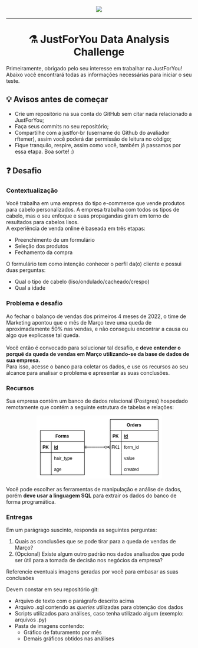 <div align="center">
  <img src="https://revobeautytech.com.br/assinaturas/logo-jfy.png">
</div>

---

<div align="center">
  <h1>⚗️ JustForYou Data Analysis Challenge</h1>
</div>


Primeiramente, obrigado pelo seu interesse em trabalhar na JustForYou! Abaixo você encontrará todas as informações necessárias para iniciar o seu teste.

## 💡 Avisos antes de começar

* Crie um repositório na sua conta do GitHub sem citar nada relacionado a JustForYou;
* Faça seus commits no seu repositório;
* Compartilhe com a justfor-br (username do Github do avaliador rftemer), assim você poderá dar permissão de leitura no código; 
* Fique tranquilo, respire, assim como você, também já passamos por essa etapa. Boa sorte! :)

## ❓ Desafio

### Contextualização
Você trabalha em uma empresa do tipo e-commerce que vende produtos para cabelo personalizados.
A empresa trabalha com todos os tipos de cabelo, mas o seu enfoque e suas propagandas giram em 
torno de resultados para cabelos lisos.
</br>
A experiência de venda online é baseada em três etapas:
</br>
<ul>
    <li> Preenchimento de um formulário </li>
    <li> Seleção dos produtos </li>
    <li> Fechamento da compra </li>
</ul>
O formulário tem como intenção conhecer o perfil da(o) cliente e possui duas perguntas:
<ul>
    <li> Qual o tipo de cabelo (liso/ondulado/cacheado/crespo) </li>
    <li> Qual a idade </li>
</ul>

### Problema e desafio
Ao fechar o balanço de vendas dos primeiros 4 meses de 2022, o time de Marketing apontou que 
o mês de Março teve uma queda de aproximadamente 50% nas vendas, e não conseguiu encontrar
a causa ou algo que explicasse tal queda.
</br>
</br>
Você então é convocado para solucionar tal desafio, e <b>deve entender o porquê da queda 
de vendas em Março utilizando-se da base de dados de sua empresa.</b>
<br>
Para isso, acesse o banco para coletar os dados, e use os recursos ao seu alcance para
analisar o problema e apresentar as suas conclusões.

### Recursos
Sua empresa contém um banco de dados relacional (Postgres) hospedado remotamente que contém a seguinte
estrutura de tabelas e relações:

<div align="center">
    <img src="images/db_uml.png">
</div>

</br>
Você pode escolher as ferramentas de manipulação e análise de dados, porém <b>deve usar a linguagem SQL</b>
para extrair os dados do banco de forma programática.

</br>

### Entregas
Em um parágrago suscinto, responda as seguintes perguntas:
<ol>
    <li>Quais as conclusões que se pode tirar para a queda de vendas de Março? </li>
    <li>(Opcional) Existe algum outro padrão nos dados analisados que pode ser útil para a tomada de decisão nos negócios da empresa?</li>
</ol>
Referencie eventuais imagens geradas por você para embasar as suas conclusões

</br>

Devem constar em seu repositório git:
<ul>
    <li>Arquivo de texto com o parágrafo descrito acima</li>
    <li>Arquivo .sql contendo as <i>queries</i> utilizadas para obtenção dos dados</li>
    <li>Scripts utilizados para análises, caso tenha utilizado algum (exemplo: arquivos .py)</li>
    <li>Pasta de imagens contendo:
        <ul>
            <li>Gráfico de faturamento por mês</li>
            <li>Demais gráficos obtidos nas análises</li>
        </ul>
    </li>
</ul>